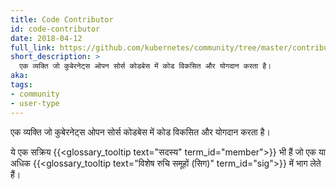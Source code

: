 ```yaml
---
title: Code Contributor
id: code-contributor
date: 2018-04-12
full_link: https://github.com/kubernetes/community/tree/master/contributors/devel
short_description: >
  एक व्यक्ति जो कुबेरनेट्स ओपन सोर्स कोडबेस में कोड विकसित और योगदान करता है।
aka: 
tags:
- community
- user-type
---
```

 एक व्यक्ति जो कुबेरनेट्स ओपन सोर्स कोडबेस में कोड विकसित और योगदान करता है।

<!--more--> 

ये एक सक्रिय {{<glossary_tooltip text="सदस्य" term_id="member">}} भी हैं जो एक या अधिक {{<glossary_tooltip text="विशेष रुचि समूहों (सिग)" term_id="sig">}} में भाग लेते हैं।